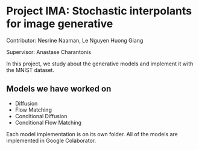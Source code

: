 # Project IMA: Stochastic interpolants for image generative

Contributor: Nesrine Naaman, Le Nguyen Huong Giang

Supervisor: Anastase Charantonis

In this project, we study about the generative models and implement it with the MNIST dataset.

## Models we have worked on
- Diffusion
- Flow Matching
- Conditional Diffusion
- Conditional Flow Matching
  
Each model implementation is on its own folder. All of the models are implemented in Google Colaborator.

